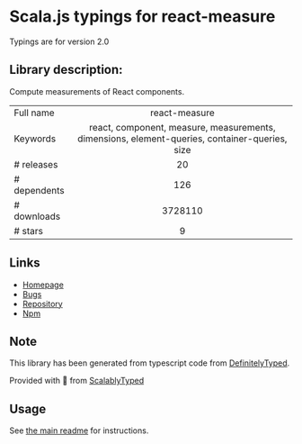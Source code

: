 
# Scala.js typings for react-measure

Typings are for version 2.0

## Library description:
Compute measurements of React components.

|                    |                 |
| ------------------ | :-------------: |
| Full name          | react-measure |
| Keywords           | react, component, measure, measurements, dimensions, element-queries, container-queries, size |
| # releases         | 20 |
| # dependents       | 126 |
| # downloads        | 3728110 |
| # stars            | 9 |

## Links
- [Homepage](https://github.com/souporserious/react-measure)
- [Bugs](https://github.com/souporserious/react-measure/issues)
- [Repository](https://github.com/souporserious/react-measure)
- [Npm](https://www.npmjs.com/package/react-measure)
    


## Note
This library has been generated from typescript code from [DefinitelyTyped](https://definitelytyped.org).

Provided with :purple_heart: from [ScalablyTyped](https://github.com/oyvindberg/ScalablyTyped)

## Usage
See [the main readme](../../readme.md) for instructions.


